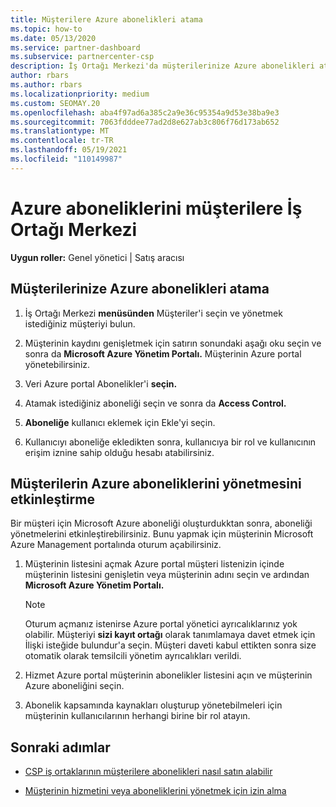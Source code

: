 ```yaml
---
title: Müşterilere Azure abonelikleri atama
ms.topic: how-to
ms.date: 05/13/2020
ms.service: partner-dashboard
ms.subservice: partnercenter-csp
description: İş Ortağı Merkezi'da müşterilerinize Azure abonelikleri atamayı ve müşterilerin kendi aboneliklerini yönetmesini nasıl etkinleştirebilirsiniz?
author: rbars
ms.author: rbars
ms.localizationpriority: medium
ms.custom: SEOMAY.20
ms.openlocfilehash: aba4f97ad6a385c2a9e36c95354a9d53e38ba9e3
ms.sourcegitcommit: 7063fdddee77ad2d8e627ab3c806f76d173ab652
ms.translationtype: MT
ms.contentlocale: tr-TR
ms.lasthandoff: 05/19/2021
ms.locfileid: "110149987"
---
```

# <a name="assigning-azure-subscriptions-to-customers-in-partner-center"></a>Azure aboneliklerini müşterilere İş Ortağı Merkezi

**Uygun roller:** Genel yönetici | Satış aracısı

## <a name="assign-azure-subscriptions-to-your-customers"></a>Müşterilerinize Azure abonelikleri atama

1. İş Ortağı Merkezi  **menüsünden** Müşteriler'i seçin ve yönetmek istediğiniz müşteriyi bulun.

2. Müşterinin kaydını genişletmek için satırın sonundaki aşağı oku seçin ve sonra da **Microsoft Azure Yönetim Portalı.** Müşterinin Azure portal yönetebilirsiniz. [](https://portal.azure.com/)

3. Veri Azure portal Abonelikler'i **seçin.**

4. Atamak istediğiniz aboneliği seçin ve sonra da **Access Control.**

5. **Aboneliğe** kullanıcı eklemek için Ekle'yi seçin. 

6. Kullanıcıyı aboneliğe ekledikten sonra, kullanıcıya bir rol ve kullanıcının erişim iznine sahip olduğu hesabı atabilirsiniz.

## <a name="enable-customers-to-manage-their-azure-subscriptions"></a>Müşterilerin Azure aboneliklerini yönetmesini etkinleştirme

Bir müşteri için Microsoft Azure aboneliği oluşturdukktan sonra, aboneliği yönetmelerini etkinleştirebilirsiniz. Bunu yapmak için müşterinin Microsoft Azure Management portalında oturum açabilirsiniz. 

1. Müşterinin listesini açmak Azure portal müşteri listenizin içinde müşterinin listesini genişletin veya müşterinin adını seçin ve ardından **Microsoft Azure Yönetim Portalı.**

   > [!NOTE]  
   > Oturum açmanız istenirse Azure portal yönetici ayrıcalıklarınız yok olabilir. Müşteriyi **sizi kayıt ortağı** olarak tanımlamaya davet etmek için İlişki isteğide bulundur'a seçin. Müşteri daveti kabul ettikten sonra size otomatik olarak temsilcili yönetim ayrıcalıkları verildi.

2. Hizmet Azure portal müşterinin abonelikler listesini açın ve müşterinin Azure aboneliğini seçin.

3. Abonelik kapsamında kaynakları oluşturup yönetebilmeleri için müşterinin kullanıcılarının herhangi birine bir rol atayın.

## <a name="next-steps"></a>Sonraki adımlar

- [CSP iş ortaklarının müşterilere abonelikleri nasıl satın alabilir](customer-subscriptions.md)

- [Müşterinin hizmetini veya aboneliklerini yönetmek için izin alma](customers-revoke-admin-privileges.md)
